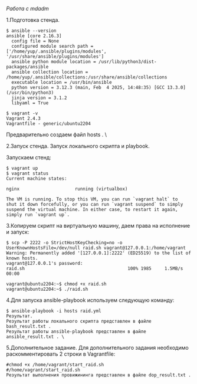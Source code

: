*Работа с mdadm*

1.Подготовка стенда.
```
$ ansible --version
ansible [core 2.16.3]
  config file = None
  configured module search path = ['/home/yup/.ansible/plugins/modules', '/usr/share/ansible/plugins/modules']
  ansible python module location = /usr/lib/python3/dist-packages/ansible
  ansible collection location = /home/yup/.ansible/collections:/usr/share/ansible/collections
  executable location = /usr/bin/ansible
  python version = 3.12.3 (main, Feb  4 2025, 14:48:35) [GCC 13.3.0] (/usr/bin/python3)
  jinja version = 3.1.2
  libyaml = True
```
```
$ vagrant -v
Vagrant 2.4.3
Vagrantfile - generic/ubuntu2204
```

Предварительно создаем файл hosts . \

2.Запуск стенда. Запуск локального скрипта и playbook.

Запускаем стенд:

```
$ vagrant up
$ vagrant status
Current machine states:

nginx                     running (virtualbox)

The VM is running. To stop this VM, you can run `vagrant halt` to
shut it down forcefully, or you can run `vagrant suspend` to simply
suspend the virtual machine. In either case, to restart it again,
simply run `vagrant up`.
```
3.Копируем скрипт на виртуальную машину, даем права на исполнение и запуск:

```
$ scp -P 2222 -o StrictHostKeyChecking=no -o UserKnownHostsFile=/dev/null raid.sh vagrant@127.0.0.1:/home/vagrant
Warning: Permanently added '[127.0.0.1]:2222' (ED25519) to the list of known hosts.
vagrant@127.0.0.1's password: 
raid.sh                                       100% 1985     1.5MB/s   00:00

vagrant@ubuntu2204:~$ chmod +x raid.sh 
vagrant@ubuntu2204:~$ ./raid.sh
```

4.Для запуска ansible-playbook используем следующую команду:

```
$ ansible-playbook -i hosts raid.yml
Результат.
Результат работы локального скрипта представлен в файле bash_result.txt .
Результат работы ansible-playbook представлен в файле ansible_result.txt . \
```

5.Дополнительное задание.
Для дополнительного задания необходимо раскомментировать 2 строки в Vagrantfile:

```
#chmod +x /home/vagrant/start_raid.sh
#/home/vagrant/start_raid.sh
Результат выполнения провижининга представлен в файле dop_result.txt .
```
